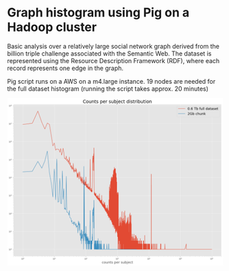 # Graph histogram using Pig on a Hadoop cluster

Basic analysis over a relatively large social network graph derived from the billion triple challenge associated with the Semantic Web. The dataset is represented using the Resource Description Framework (RDF), where each record represents one edge in the graph.

Pig script runs on a AWS on a m4.large instance.
19 nodes are needed for the full dataset histogram (running the script takes approx. 20 minutes)

![Alt text](Histogram/index2.png?raw=true "Title")

